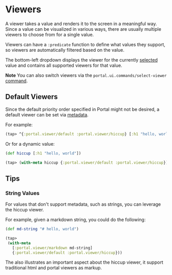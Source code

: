 # Viewers

A viewer takes a value and renders it to the screen in a meaningful way. Since
a value can be visualized in various ways, there are usually multiple viewers to
choose from for a single value.

Viewers can have a `:predicate` function to define what values they support, so
viewers are automatically filtered based on the value.

The bottom-left dropdown displays the viewer for the currently
[selected](./selection.md) value and contains all supported viewers for that
value.

**Note** You can also switch viewers via the `portal.ui.commands/select-viewer`
[command](./commands.md).

## Default Viewers

Since the default priority order specified in Portal might not be desired, a
default viewer can be set via [metadata](https://clojure.org/reference/metadata).

For example:

```clojure
(tap> ^{:portal.viewer/default :portal.viewer/hiccup} [:h1 "hello, world"])
```

Or for a dynamic value:

```clojure
(def hiccup [:h1 "hello, world"])

(tap> (with-meta hiccup {:portal.viewer/default :portal.viewer/hiccup}))
```

## Tips

### String Values

For values that don't support metadata, such as strings, you can leverage the
hiccup viewer.

For example, given a markdown string, you could do the following:

```clojure
(def md-string "# hello, world")

(tap>
 (with-meta
   [:portal.viewer/markdown md-string]
   {:portal.viewer/default :portal.viewer/hiccup}))
```

The also illustrates an important aspect about the hiccup viewer, it support
traditional html and portal viewers as markup.
